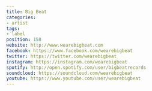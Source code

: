```yaml
---
title: Big Beat
categories:
- artist
tags:
- label
position: 158
website: http://www.wearebigbeat.com
facebook: https://www.facebook.com/wearebigbeat
twitter: https://twitter.com/wearebigbeat
instagram: https://instagram.com/wearebigbeat
spotify: http://open.spotify.com/user/bigbeatrecords
soundcloud: https://soundcloud.com/wearebigbeat
youtube: https://www.youtube.com/user/wearebigbeat
---
```


